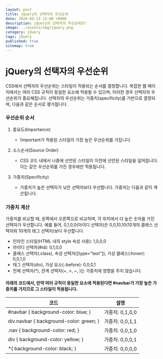 ```yaml
---
layout: post
title: jQuery의 선택자의 우선순위
date: 2024-04-13 12:00 +0900
description: jQuery의 선택자의 우선순위만!
image: ../assets/img/jquery.png
category: jQuery
tags: jQuery
published: true
sitemap: true
---
```


# jQuery의 선택자의 우선순위
CSS에서 선택자의 우선순위는 스타일이 적용되는 순서를 결정합니다. 복잡한 웹 페이지에서는 여러 CSS 규칙이 동일한 요소에 적용될 수 있으며, 이러한 경우 선택자의 우선순위가 중요해집니다. 선택자의 우선순위는 가중치(specificity)를 기반으로 결정되며, 다음과 같은 순서로 평가됩니다. <br/>

### 우선순위 순서<br/>
1. 중요도(Importance)<br/>

    * !important가 적용된 스타일이 가장 높은 우선순위를 가집니다.<br/>

2. 소스순서(Source Order)<br/>
    * CSS 코드 내에서 나중에 선언된 스타일이 이전에 선언된 스타일을 덮어씁니다. 이는 같은 우선순위를 가진 경우에만 적용됩니다.<br/>

3. 가중치(Specificity)<br/>
    * 가중치가 높은 선택자가 낮은 선택자보다 우선합니다. 가중치는 다음과 같이 계산됩니다.<br/>

### 가중치 계산<br/>
가중치를 비교할 때, 왼쪽에서 오른쪽으로 비교하며, 각 위치에서 더 높은 숫자를 가진 선택자가 우선합니다. 예를 들어, 0,1,0,0(아이디 선택자)은 0,0,10,10(10개의 클래스 선택자와 10개의 태그 선택자)보다 우선합니다.<br/>

* 인라인 스타일(HTML 내의 style 속성 사용): 1,0,0,0<br/>
* 아이디 선택자(#id): 0,1,0,0<br/>
* 클래스 선택자(.class), 속성 선택자([type="text"]), 가상 클래스(:hover): 0,0,1,0<br/>
* 태그 선택자(div), 가상 요소(::before): 0,0,0,1<br/>
* 전체 선택자(*), 관계 선택자(+, >, ~,  )는 가중치에 영향을 주지 않습니다.<br/>

#### 아래의 코드에서, 만약 여러 규칙이 동일한 요소에 적용된다면 #navbar가 가장 높은 가중치를 가지므로 그 스타일이 적용됩니다.


|코드|설명|
|---|---|
|#navbar { background-color: blue; }|가중치: 0,1,0,0|
|div.navbar { background-color: green; }|가중치: 0,0,1,1|
|.nav { background-color: red; }|가중치: 0,0,1,0|
|div { background-color: yellow; }|가중치: 0,0,0,1|
|*{ background-color: black; }|가중치: 0,0,0,0 |

